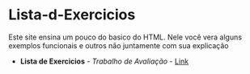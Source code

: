 # Lista-d-Exercicios

Este site ensina um pouco do basico do HTML.
Nele você vera alguns exemplos funcionais e outros não
juntamente com sua explicação

* **Lista de Exercicios** - *Trabalho de Avaliação* - [Link](https://mini-pi-2.vercel.app/)